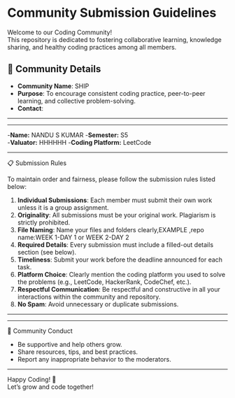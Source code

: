 # Community Submission Guidelines

Welcome to our Coding Community!  
This repository is dedicated to fostering collaborative learning, knowledge sharing, and healthy coding practices among all members.

## 📢 Community Details

- **Community Name**: SHIP
- **Purpose**: To encourage consistent coding practice, peer-to-peer learning, and collective problem-solving.
- **Contact**: 

---




---
-**Name:** NANDU S KUMAR 
-**Semester:** S5  
-**Valuator:** HHHHHH 
-**Coding Platform:** LeetCode 




---
📋 Submission Rules

To maintain order and fairness, please follow the submission rules listed below:

1. **Individual Submissions**: Each member must submit their own work unless it is a group assignment.
2. **Originality**: All submissions must be your original work. Plagiarism is strictly prohibited.
3. **File Naming**: Name your files and folders clearly,EXAMPLE ,repo name:WEEK 1-DAY 1 or WEEK 2-DAY 2
5. **Required Details**: Every submission must include a filled-out details section (see below).
6. **Timeliness**: Submit your work before the deadline announced for each task.
8. **Platform Choice**: Clearly mention the coding platform you used to solve the problems (e.g., LeetCode, HackerRank, CodeChef, etc.).
9. **Respectful Communication**: Be respectful and constructive in all your interactions within the community and repository.
10. **No Spam**: Avoid unnecessary or duplicate submissions.

---

---
🤝 Community Conduct

- Be supportive and help others grow.
- Share resources, tips, and best practices.
- Report any inappropriate behavior to the moderators.

---

Happy Coding! 🚀  
Let’s grow and code together!
